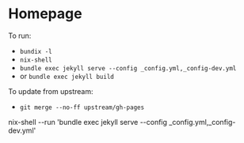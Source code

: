 # Homepage

To run:
- `bundix -l`
- `nix-shell`
- `bundle exec jekyll serve --config _config.yml,_config-dev.yml`
- or `bundle exec jekyll build`

To update from upstream:
- `git merge --no-ff upstream/gh-pages`

nix-shell --run 'bundle exec jekyll serve --config _config.yml,_config-dev.yml'
